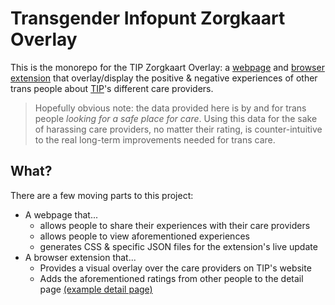 # Transgender Infopunt Zorgkaart Overlay

This is the monorepo for the TIP Zorgkaart Overlay: a [webpage](webpage/) and [browser extension](browser-extension/) that overlay/display the positive & negative experiences of other trans people about [TIP](https://www.transgenderinfo.be/nl/zorgkaart)'s different care providers.

> Hopefully obvious note: the data provided here is by and for trans people *looking for a safe place for care*. Using this data for the sake of harassing care providers, no matter their rating, is counter-intuitive to the real long-term improvements needed for trans care. 

## What?
There are a few moving parts to this project:
- A webpage that...
    - allows people to share their experiences with their care providers
    - allows people to view aforementioned experiences
    - generates CSS & specific JSON files for the extension's live update
- A browser extension that...
    - Provides a visual overlay over the care providers on TIP's website
    - Adds the aforementioned ratings from other people to the detail page [(example detail page)](https://www.transgenderinfo.be/nl/zorgkaart/jac-oost-brabant)
